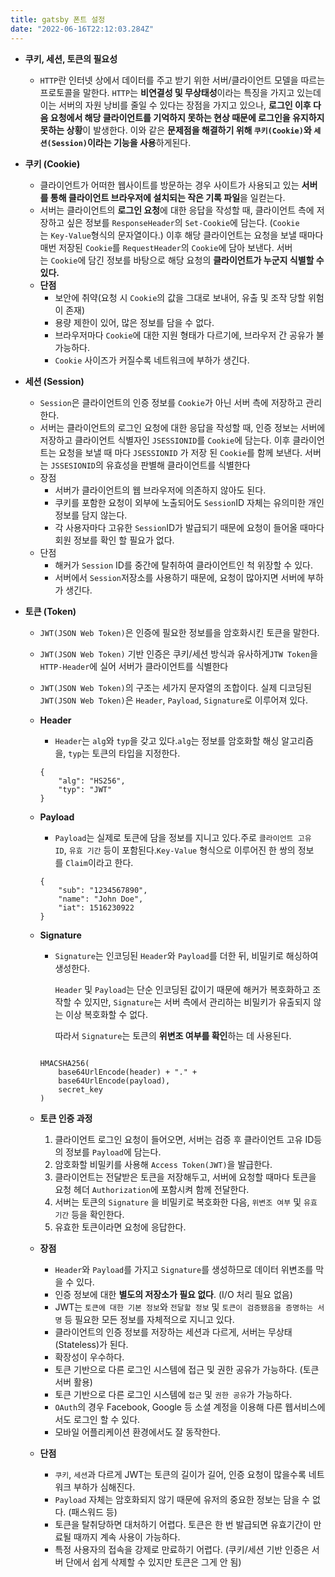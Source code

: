 ```yaml
---
title: gatsby 폰트 설정
date: "2022-06-16T22:12:03.284Z"
---
```

- **쿠키, 세션, 토큰의 필요성**
  - `HTTP`란 인터넷 상에서 데이터를 주고 받기 위한 서버/클라이언트 모델을 따르는 프로토콜을 말한다. `HTTP`는 **비연결성 및 무상태성**이라는 특징을 가지고 있는데 이는 서버의 자원 낭비를 줄일 수 있다는 장점을 가지고 있으나, **로그인 이후 다음 요청에서 해당 클라이언트를 기억하지 못하는 현상 때문에 로그인을 유지하지 못하는 상황**이 발생한다. 이와 같은 **문제점을 해결하기 위해 `쿠키(Cookie)`와 `세션(Session)`이라는 기능을 사용**하게된다.

- **쿠키 (Cookie)**
  - 클라이언트가 어떠한 웹사이트를 방문하는 경우 사이트가 사용되고 있는 **서버를 통해 클라이언트 브라우저에 설치되는 작은 기록 파일**을 일컫는다.
  - 서버는 클라이언트의 **로그인 요청**에 대한 응답을 작성할 때, 클라이언트 측에 저장하고 싶은 정보를 `ResponseHeader`의 `Set-Cookie`에 담는다. (`Cookie`는 `Key-Value`형식의 문자열이다.) 이후 해당 클라이언트는 요청을 보낼 때마다 매번 저장된 `Cookie`를 `RequestHeader`의 `Cookie`에 담아 보낸다. 서버는 `Cookie`에 담긴 정보를 바탕으로 해당 요청의 **클라이언트가 누군지 식별할 수 있다.**
  - **단점**
    - 보안에 취약(요청 시 `Cookie`의 값을 그대로 보내어, 유출 및 조작 당할 위험이 존재)
    - 용량 제한이 있어, 많은 정보를 담을 수 없다.
    - 브라우저마다 `Cookie`에 대한 지원 형태가 다르기에, 브라우저 간 공유가 불가능하다.
    - `Cookie` 사이즈가 커질수록 네트워크에 부하가 생긴다.

- **세션 (Session)**
  - `Session`은 클라이언트의 인증 정보를 `Cookie`가 아닌 서버 측에 저장하고 관리한다.
  - 서버는 클라이언트의 로그인 요청에 대한 응답을 작성할 때, 인증 정보는 서버에 저장하고 클라이언트 식별자인 `JSESSIONID`를 `Cookie`에 담는다. 이후 클라이언트는 요청을 보낼 때 마다 `JSESSIONID` 가 저장 된 `Cookie`를 함께 보낸다. 서버는 `JSSESIONID`의 유효성을 판별해 클라이언트를 식별한다
  - 장점
    - 서버가 클라이언트의 웹 브라우저에 의존하지 않아도 된다.
    - 쿠키를 포함한 요청이 외부에 노출되어도 `Session`ID 자체는 유의미한 개인 정보를 담지 않는다.
    - 각 사용자마다 고유한 `Session`ID가 발급되기 때문에 요청이 들어올 때마다 회원 정보를 확인 할 필요가 없다.
  - 단점
    - 해커가 `Session` ID를 중간에 탈취하여 클라이언트인 척 위장할 수 있다.
    - 서버에서 `Session`저장소를 사용하기 때문에, 요청이 많아지면 서버에 부하가 생긴다.

- **토큰 (Token)**
  - `JWT(JSON Web Token)`은 인증에 필요한 정보를을 암호화시킨 토큰을 말한다.
  - `JWT(JSON Web Token)` 기반 인증은 쿠키/세션 방식과 유사하게`JTW Token`을 `HTTP-Header`에 실어 서버가 클라이언트를 식별한다
  - `JWT(JSON Web Token)`의 구조는 세가지 문자열의 조합이다. 실제 디코딩된 `JWT(JSON Web Token)`은 `Header`, `Payload`, `Signature`로 이루어져 있다.

  - **Header**
    - `Header`는 `alg`와 `typ`을 갖고 있다.`alg`는 정보를 암호화할 해싱 알고리즘을, `typ`는 토큰의 타입을 지정한다.

    ```
    {
    	"alg": "HS256",
    	"typ": "JWT"
    }
    ```

  - **Payload**
    - `Payload`는 실제로 토큰에 담을 정보를 지니고 있다.주로 `클라이언트 고유 ID`, `유효 기간` 등이 포함된다.`Key-Value` 형식으로 이루어진 한 쌍의 정보를 `Claim`이라고 한다.

    ```
    {
    	"sub": "1234567890",
    	"name": "John Doe",
    	"iat": 1516230922
    }
    ```

  - **Signature**
    - `Signature`는 인코딩된 `Header`와 `Payload`를 더한 뒤, 비밀키로 해싱하여 생성한다.

      `Header` 및 `Payload`는 단순 인코딩된 값이기 때문에 해커가 복호화하고 조작할 수 있지만, `Signature`는 서버 측에서 관리하는 비밀키가 유출되지 않는 이상 복호화할 수 없다.

      따라서 `Signature`는 토큰의 **위변조 여부를 확인**하는 데 사용된다.

    ```

    HMACSHA256(
    	base64UrlEncode(header) + "." +
    	base64UrlEncode(payload),
    	secret_key
    )

    ```
    
  - **토큰 인증 과정**
      1. 클라이언트 로그인 요청이 들어오면, 서버는 검증 후 클라이언트 고유 ID등의 정보를 `Payload`에 담는다.
      2. 암호화할 비밀키를 사용해 `Access Token(JWT)`을 발급한다.
      3. 클라이언트는 전달받은 토큰을 저장해두고, 서버에 요청할 때마다 토큰을 요청 헤더 `Authorization`에 포함시켜 함께 전달한다.
      4. 서버는 토큰의 `Signature` 을 비밀키로 복호화한 다음, `위변조 여부` 및 `유효 기간` 등을 확인한다.
      5. 유효한 토큰이라면 요청에 응답한다.
  - **장점**
      - `Header`와 `Payload`를 가지고 `Signature`를 생성하므로 데이터 위변조를 막을 수 있다.
      - 인증 정보에 대한 **별도의 저장소가 필요 없다**. (I/O 처리 필요 없음)
      - JWT는 `토큰에 대한 기본 정보`와 `전달할 정보` 및 `토큰이 검증됐음을 증명하는 서명` 등 필요한 모든 정보를 자체적으로 지니고 있다.
      - 클라이언트의 인증 정보를 저장하는 세션과 다르게, 서버는 무상태(Stateless)가 된다.
      - 확장성이 우수하다.
      - 토큰 기반으로 다른 로그인 시스템에 접근 및 권한 공유가 가능하다. (토큰 서버 활용)
      - 토큰 기반으로 다른 로그인 시스템에 `접근` 및 `권한 공유`가 가능하다.
      - `OAuth`의 경우 Facebook, Google 등 소셜 계정을 이용해 다른 웹서비스에서도 로그인 할 수 있다.
      - 모바일 어플리케이션 환경에서도 잘 동작한다.
  - **단점**
      - `쿠키`, `세션`과 다르게 JWT는 토큰의 길이가 길어, 인증 요청이 많을수록 네트워크 부하가 심해진다.
      - `Payload` 자체는 암호화되지 않기 때문에 유저의 중요한 정보는 담을 수 없다. (패스워드 등)
      - 토큰을 탈취당하면 대처하기 어렵다. 토큰은 한 번 발급되면 유효기간이 만료될 때까지 계속 사용이 가능하다.
      - 특정 사용자의 접속을 강제로 만료하기 어렵다. (쿠키/세션 기반 인증은 서버 단에서 쉽게 삭제할 수 있지만 토큰은 그게 안 됨)